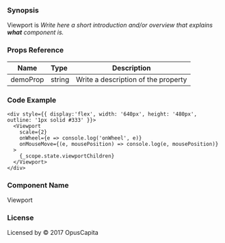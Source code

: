 ### Synopsis

Viewport is 
*Write here a short introduction and/or overview that explains **what** component is.*

### Props Reference

| Name                           | Type                    | Description                                                 |
| ------------------------------ | :---------------------- | ----------------------------------------------------------- |
| demoProp                       | string                  | Write a description of the property                         |

### Code Example

```
<div style={{ display:'flex', width: '640px', height: '480px', outline: '1px solid #333' }}>
  <Viewport 
    scale={2}
    onWheel={e => console.log('onWheel', e)}
    onMouseMove={(e, mousePosition) => console.log(e, mousePosition)}
  >
    {_scope.state.viewportChildren}
  </Viewport>
</div>
```

### Component Name

Viewport

### License

Licensed by © 2017 OpusCapita

